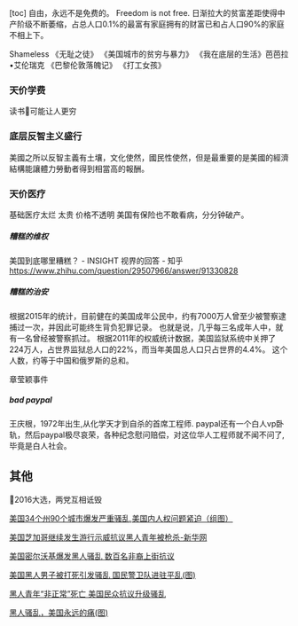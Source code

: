 [toc]
自由，永远不是免费的。
Freedom is not free.
日渐拉大的贫富差距使得中产阶级不断萎缩，占总人口0.1%的最富有家庭拥有的财富已和占人口90%的家庭不相上下。

Shameless
《无耻之徒》
《美国城市的贫穷与暴力》
《我在底层的生活》芭芭拉•艾伦瑞克
《巴黎伦敦落魄记》
《打工女孩》

### 天价学费
读书可能让人更穷
### 底层反智主义盛行
美國之所以反智主義有土壤，文化使然，國民性使然，但是最重要的是美國的經濟結構能讓體力勞動者得到相當高的報酬。
### 天价医疗
基础医疗太烂 太贵
价格不透明
美国有保险也不敢看病，分分钟破产。

##### 糟糕的维权
美国到底哪里糟糕？ - INSIGHT 视界的回答 - 知乎
https://www.zhihu.com/question/29507966/answer/91330828
##### 糟糕的治安
根据2015年的统计，目前健在的美国成年公民中，约有7000万人曾至少被警察逮捕过一次，并因此可能终生背负犯罪记录。 
也就是说，几乎每三名成年人中，就有一名曾经被警察抓过。
根据2011年的权威统计数据，美国监狱系统中关押了224万人，占世界监狱总人口的22%，而当年美国总人口只占世界的4.4%。
这个人数，约等于中国和俄罗斯的总和。

章莹颖事件
##### bad paypal

王庆根，1972年出生,从化学天才到自杀的首席工程师.
paypal还有一个白人vp卧轨，然后paypal极尽哀荣，各种纪念慰问赔偿，对这位华人工程师就不闻不问了,毕竟是白人社会。
## 其他
2016大选，两党互相诋毁

[美国34个州90个城市爆发严重骚乱,美国内人权问题紧迫（组图）](https://link.zhihu.com/?target=http%3A//www.wyzxwk.com/Article/guoji/2014/11/333195.html)

[美国芝加哥继续发生游行示威抗议黑人青年被枪杀-新华网](https://link.zhihu.com/?target=http%3A//www.xinhuanet.com/world/2015-11/28/c_1117288735.htm)

[美国密尔沃基爆发黑人骚乱 数百名非裔上街抗议](https://link.zhihu.com/?target=http%3A//news.163.com/16/0815/05/BUG4GIHB00014JB6.html)

[美国黑人男子被打死引发骚乱 国民警卫队进驻平乱(图)](https://link.zhihu.com/?target=http%3A//news.ifeng.com/a/20140819/41629504_0.shtml)

[黑人青年“非正常”死亡 美国民众抗议升级骚乱](https://link.zhihu.com/?target=http%3A//news.sohu.com/20150428/n412019815.shtml)

[黑人骚乱，美国永远的痛(图)](https://link.zhihu.com/?target=http%3A//news.sina.com.cn/w/sd/2014-12-04/160131246033.shtml)
